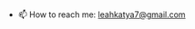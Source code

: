 
- 📫 How to reach me: leahkatya7@gmail.com


<!---
lkduran/lkduran is a ✨ special ✨ repository because its `README.md` (this file) appears on your GitHub profile.
You can click the Preview link to take a look at your changes.
--->
